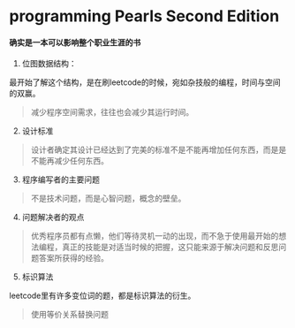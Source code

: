 # programming Pearls Second Edition
#### 确实是一本可以影响整个职业生涯的书

1. 位图数据结构：

最开始了解这个结构，是在刷leetcode的时候，宛如杂技般的编程，时间与空间的双赢。

> 减少程序空间需求，往往也会减少其运行时间。

2. 设计标准

> 设计者确定其设计已经达到了完美的标准不是不能再增加任何东西，而是是不能再减少任何东西。

3. 程序编写者的主要问题

> 不是技术问题，而是心智问题，概念的壁垒。

4. 问题解决者的观点

> 优秀程序员都有点懒，他们等待灵机一动的出现，而不急于使用最开始的想法编程，真正的技能是对适当时候的把握，这只能来源于解决问题和反思问题答案所获得的经验。

5. 标识算法

leetcode里有许多变位词的题，都是标识算法的衍生。

> 使用等价关系替换问题
